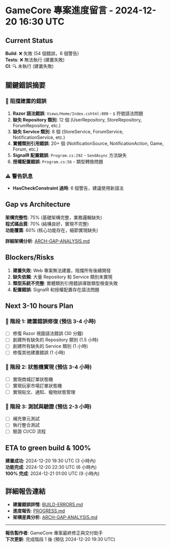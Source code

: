 # GameCore 專案進度留言 - 2024-12-20 16:30 UTC

## Current Status

**Build**: ❌ 失敗 (54 個錯誤，6 個警告)  
**Tests**: ❌ 無法執行 (建置失敗)  
**CI**: 🔍 未執行 (建置失敗)  

## 關鍵錯誤摘要

### 🚨 阻擋建置的錯誤
1. **Razor 語法錯誤**: `Views/Home/Index.cshtml:800` - `$` 符號語法問題
2. **缺失 Repository 類別**: 12 個 (UserRepository, StoreRepository, ForumRepository, etc.)
3. **缺失 Service 類別**: 8 個 (StoreService, ForumService, NotificationService, etc.)
4. **實體類別引用錯誤**: 20+ 個 (NotificationSource, NotificationAction, Game, Forum, etc.)
5. **SignalR 配置錯誤**: `Program.cs:292` - `SendAsync` 方法缺失
6. **授權配置錯誤**: `Program.cs:56` - 類型轉換問題

### ⚠️ 警告訊息
- **HasCheckConstraint 過時**: 6 個警告，建議使用新語法

## Gap vs Architecture

**架構完整性**: 75% (基礎架構完整，業務邏輯缺失)  
**程式碼品質**: 70% (結構良好，實現不完整)  
**功能覆蓋**: 60% (核心功能存在，細節實現缺失)  

**詳細架構分析**: [ARCH-GAP-ANALYSIS.md](./ARCH-GAP-ANALYSIS.md)

## Blockers/Risks

1. **建置失敗**: Web 專案無法建置，阻擋所有後續開發
2. **缺失依賴**: 大量 Repository 和 Service 類別未實現
3. **類型系統不完整**: 實體類別引用錯誤導致類型檢查失敗
4. **配置錯誤**: SignalR 和授權配置存在語法問題

## Next 3-10 hours Plan

### 🎯 階段 1: 建置錯誤修復 (預估 3-4 小時)
- [ ] 修復 Razor 視圖語法錯誤 (30 分鐘)
- [ ] 創建所有缺失的 Repository 類別 (1.5 小時)
- [ ] 創建所有缺失的 Service 類別 (1 小時)
- [ ] 修復其他建置錯誤 (1 小時)

### 🎯 階段 2: 狀態機實現 (預估 3-4 小時)
- [ ] 實現商城訂單狀態機
- [ ] 實現玩家市場訂單狀態機
- [ ] 實現貼文、通知、寵物狀態管理

### 🎯 階段 3: 測試與驗證 (預估 2-3 小時)
- [ ] 補充單元測試
- [ ] 執行整合測試
- [ ] 驗證 CI/CD 流程

## ETA to green build & 100%

**建置成功**: 2024-12-20 19:30 UTC (3 小時內)  
**功能完成**: 2024-12-20 22:30 UTC (6 小時內)  
**100% 完成**: 2024-12-21 01:00 UTC (9 小時內)  

## 詳細報告連結

- **建置錯誤詳情**: [BUILD-ERRORS.md](./BUILD-ERRORS.md)
- **進度報告**: [PROGRESS.md](./PROGRESS.md)
- **架構差異分析**: [ARCH-GAP-ANALYSIS.md](./ARCH-GAP-ANALYSIS.md)

---

**報告製作者**: GameCore 專案最終修正與交付助手  
**下次更新**: 完成階段 1 後 (預估 2024-12-20 19:30 UTC)